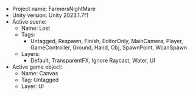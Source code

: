 <!-- UNITY CODE ASSIST INSTRUCTIONS START -->
- Project name: FarmersNightMare
- Unity version: Unity 2023.1.7f1
- Active scene:
  - Name: Lost
  - Tags:
    - Untagged, Respawn, Finish, EditorOnly, MainCamera, Player, GameController, Ground, Hand, Obj, SpawnPoint, WcanSpawn
  - Layers:
    - Default, TransparentFX, Ignore Raycast, Water, UI
- Active game object:
  - Name: Canvas
  - Tag: Untagged
  - Layer: UI
<!-- UNITY CODE ASSIST INSTRUCTIONS END -->